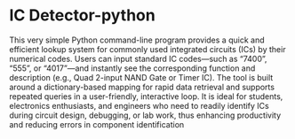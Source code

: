 # IC Detector-python
This very simple Python command-line program provides a quick and efficient lookup system for commonly used integrated circuits (ICs) by their numerical codes. Users can input standard IC codes—such as “7400”, “555”, or “4017”—and instantly see the corresponding function and description (e.g., Quad 2-input NAND Gate or Timer IC). The tool is built around a dictionary-based mapping for rapid data retrieval and supports repeated queries in a user-friendly, interactive loop. It is ideal for students, electronics enthusiasts, and engineers who need to readily identify ICs during circuit design, debugging, or lab work, thus enhancing productivity and reducing errors in component identification
